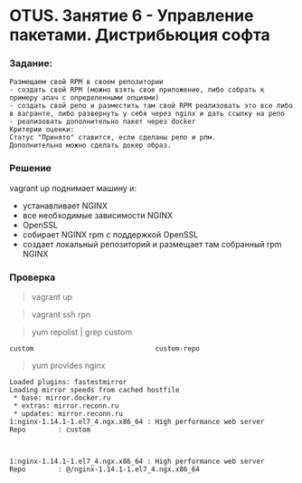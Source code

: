 # OTUS. Занятие 6 - Управление пакетами. Дистрибьюция софта 

### Задание:
```
Размещаем свой RPM в своем репозитории
- создать свой RPM (можно взять свое приложение, либо собрать к примеру апач с определенными опциями)
- создать свой репо и разместить там свой RPM реализовать это все либо в вагранте, либо развернуть у себя через nginx и дать ссылку на репо
- реализовать дополнительно пакет через docker
Критерии оценки:
Статус "Принято" ставится, если сделаны репо и рпм.
Дополнительно можно сделать докер образ.
```

### Решение
vagrant up поднимает машину и:
- устанавливает NGINX
- все необходимые зависимости NGINX
- OpenSSL
- собирает NGINX rpm с поддержкой OpenSSL
- создает локальный репозиторий и размещает там собранный rpm NGINX

### Проверка
> vagrant up

> vagrant ssh rpn

> yum repolist | grep custom
```
custom                              custom-repo 
```
> yum provides nginx
```
Loaded plugins: fastestmirror
Loading mirror speeds from cached hostfile
 * base: mirror.docker.ru
 * extras: mirror.reconn.ru
 * updates: mirror.reconn.ru
1:nginx-1.14.1-1.el7_4.ngx.x86_64 : High performance web server
Repo        : custom



1:nginx-1.14.1-1.el7_4.ngx.x86_64 : High performance web server
Repo        : @/nginx-1.14.1-1.el7_4.ngx.x86_64
```
